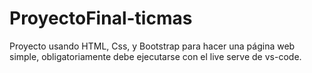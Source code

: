 # ProyectoFinal-ticmas

Proyecto usando HTML, Css, y Bootstrap para hacer una página web simple, obligatoriamente debe ejecutarse con el live serve de vs-code.
